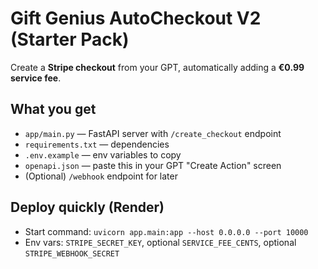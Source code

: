 
# Gift Genius AutoCheckout V2 (Starter Pack)

Create a **Stripe checkout** from your GPT, automatically adding a **€0.99 service fee**.

## What you get
- `app/main.py` — FastAPI server with `/create_checkout` endpoint
- `requirements.txt` — dependencies
- `.env.example` — env variables to copy
- `openapi.json` — paste this in your GPT "Create Action" screen
- (Optional) `/webhook` endpoint for later

## Deploy quickly (Render)
- Start command: `uvicorn app.main:app --host 0.0.0.0 --port 10000`
- Env vars: `STRIPE_SECRET_KEY`, optional `SERVICE_FEE_CENTS`, optional `STRIPE_WEBHOOK_SECRET`
